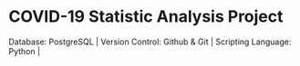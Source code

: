 # COVID-19 Statistic Analysis Project

Database: PostgreSQL | Version Control: Github & Git | Scripting Language: Python |
